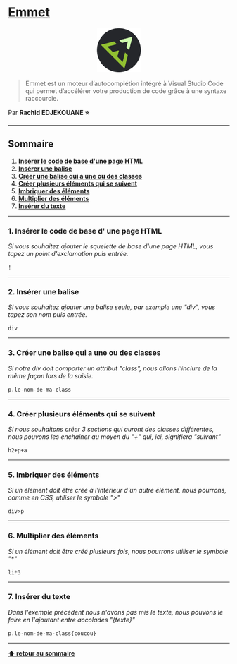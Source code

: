 # [Emmet](https://emmet.io/)

<center>
<img src="./img/emmet.png" alt="Emmet logo" width="100">
</center>

> Emmet est un moteur d’autocomplétion intégré à Visual Studio Code qui permet d’accélérer votre production de code grâce à une syntaxe raccourcie.

Par **Rachid EDJEKOUANE ⭐️**

---

## Sommaire

1. **[Insérer le code de base d'une page HTML](#1-insérer-le-code-de-base-d-une-page-html)**
2. **[Insérer une balise](#2-insérer-une-balise)**
3. **[Créer une balise qui a une ou des classes](#3-créer-une-balise-qui-a-une-ou-des-classes)**
4. **[Créer plusieurs éléments qui se suivent](#4-créer-plusieurs-éléments-qui-se-suivent)**
5. **[Imbriquer des éléments](#5-imbriquer-des-éléments)**
6. **[Multiplier des éléments](#6-multiplier-des-éléments)**
7. **[Insérer du texte](#7-insérer-du-texte)**

---

### 1. Insérer le code de base d' une page HTML

_Si vous souhaitez ajouter le squelette de base d'une page HTML, vous tapez un point d'exclamation puis entrée._

```emmet
!
```

---

### 2. Insérer une balise

_Si vous souhaitez ajouter une balise seule, par exemple une "div", vous tapez son nom puis entrée._

```emmet
div
```

---

### 3. Créer une balise qui a une ou des classes

_Si notre div doit comporter un attribut "class", nous allons l'inclure de la même façon lors de la saisie._

```emmet
p.le-nom-de-ma-class
```

---

### 4. Créer plusieurs éléments qui se suivent

_Si nous souhaitons créer 3 sections qui auront des classes différentes, nous pouvons les enchainer au moyen du "+" qui, ici, signifiera "suivant"_

```emmet
h2+p+a
```

---

### 5. Imbriquer des éléments

_Si un élément doit être créé à l'intérieur d'un autre élément, nous pourrons, comme en CSS, utiliser le symbole ">"_

```emmet
div>p
```

---

### 6. Multiplier des éléments

_Si un élément doit être créé plusieurs fois, nous pourrons utiliser le symbole "\*"_

```emmet
li*3
```

---

### 7. Insérer du texte

_Dans l'exemple précédent nous n'avons pas mis le texte, nous pouvons le faire en l'ajoutant entre accolades "{texte}"_

```emmet
p.le-nom-de-ma-class{coucou}
```

---

**[⬆ retour au sommaire](#)**
